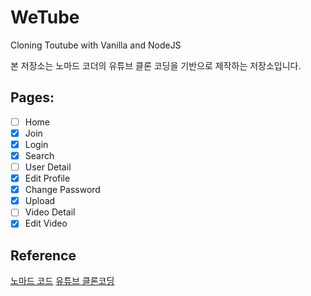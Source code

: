 # WeTube

Cloning Toutube with Vanilla and NodeJS

본 저장소는 노마드 코더의 유튜브 클론 코딩을 기반으로 제작하는 저장소입니다.

## Pages:

- [ ] Home
- [x] Join
- [x] Login
- [x] Search
- [ ] User Detail
- [x] Edit Profile
- [x] Change Password
- [x] Upload
- [ ] Video Detail
- [x] Edit Video

## Reference
[노마드 코드](https://nomadcoders.co/)
[유튜브 클론코딩](https://nomadcoders.co/wetube)
